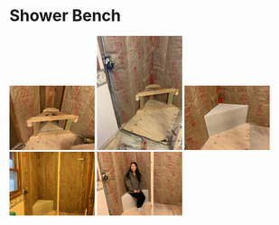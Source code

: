 # Shower Bench

<img width="30%" src="images/IMG_3923.jpg">
<img width="30%" src="images/IMG_3926.jpg">
<img width="30%" src="images/IMG_3927.jpg">
<img width="30%" src="images/IMG_3928.jpg">
<img width="30%" src="images/IMG_3929.jpg">
